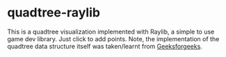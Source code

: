 # quadtree-raylib
This is a quadtree visualization implemented with Raylib, a simple to use game dev library. Just click to add points.
Note, the implementation of the quadtree data structure itself was taken/learnt from [Geeksforgeeks](https://www.geeksforgeeks.org/dsa/quad-tree/).
